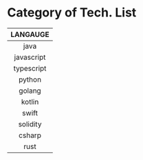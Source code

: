 # Category of Tech. List

| **LANGAUGE** |
|:---:|
| java |
| javascript |
| typescript |
| python |
| golang |
| kotlin |
| swift |
| solidity |
| csharp |
| rust |

